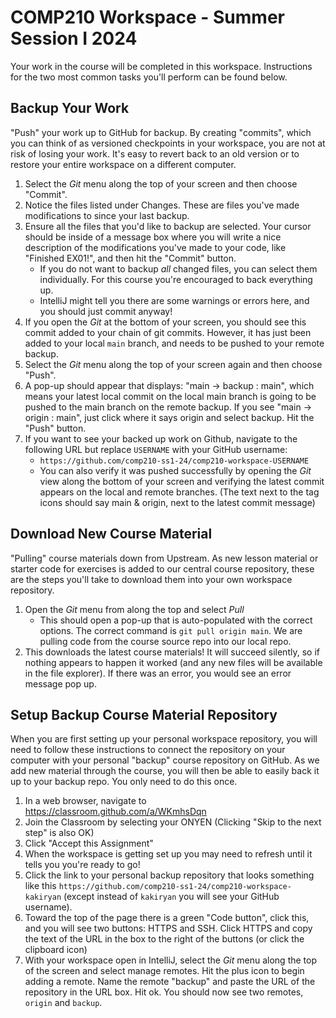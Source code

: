 # COMP210 Workspace - Summer Session I 2024

Your work in the course will be completed in this workspace. Instructions for the two most common tasks you'll perform can be found below.

## Backup Your Work

"Push" your work up to GitHub for backup. By creating "commits", which you can think of as versioned checkpoints in your workspace, you are not at risk of losing your work. It's easy to revert back to an old version or to restore your entire workspace on a different computer.

1. Select the _Git_ menu along the top of your screen and then choose "Commit".
2. Notice the files listed under Changes. These are files you've made modifications to since your last backup.
3. Ensure all the files that you'd like to backup are selected. Your cursor should be inside of a message box where you will write a nice description of the modifications you've made to your code, like "Finished EX01!", and then hit the "Commit" button.
   - If you do not want to backup _all_ changed files, you can select them individually. For this course you're encouraged to back everything up.
   - IntelliJ might tell you there are some warnings or errors here, and you should just commit anyway!
5. If you open the _Git_ at the bottom of your screen, you should see this commit added to your chain of git commits. However, it has just been added to your local ``main`` branch, and needs to be pushed to your remote backup.
6. Select the _Git_ menu along the top of your screen again and then choose "Push".
7. A pop-up should appear that displays: "main -> backup : main", which means your latest local commit on the local main branch is going to be pushed to the main branch on the remote backup. If you see "main -> origin : main", just click where it says origin and select backup. Hit the "Push" button.
8. If you want to see your backed up work on Github, navigate to the following URL but replace `USERNAME` with your GitHub username:
   - `https://github.com/comp210-ss1-24/comp210-workspace-USERNAME`
   - You can also verify it was pushed successfully by opening the _Git_ view along the bottom of your screen and verifying the latest commit appears on the local and remote branches. (The text next to the tag icons should say main & origin, next to the latest commit message)

## Download New Course Material

"Pulling" course materials down from Upstream. As new lesson material or starter code for exercises is added to our central course repository, these are the steps you'll take to download them into your own workspace repository.

1. Open the _Git_ menu from along the top and select _Pull_ 
   - This should open a pop-up that is auto-populated with the correct options. The correct command is `git pull origin main`. We are pulling code from the course source repo into our local repo.
5. This downloads the latest course materials! It will succeed silently, so if nothing appears to happen it worked (and any new files will be available in the file explorer). If there was an error, you would see an error message pop up.

## Setup Backup Course Material Repository

When you are first setting up your personal workspace repository, you will need to follow these instructions to connect the repository on your computer with your personal "backup" course repository on GitHub. As we add new material through the course, you will then be able to easily back it up to your backup repo. You only need to do this once.

1. In a web browser, navigate to <https://classroom.github.com/a/WKmhsDqn>
2. Join the Classroom by selecting your ONYEN (Clicking "Skip to the next step" is also OK)
3. Click "Accept this Assignment"
4. When the workspace is getting set up you may need to refresh until it tells you you're ready to go!
5. Click the link to your personal backup repository that looks something like this `https://github.com/comp210-ss1-24/comp210-workspace-kakiryan` (except instead of `kakiryan` you will see your GitHub username).
6. Toward the top of the page there is a green "Code button", click this, and you will see two buttons: HTTPS and SSH. Click HTTPS and copy the text of the URL in the box to the right of the buttons (or click the clipboard icon)
7. With your workspace open in IntelliJ, select the _Git_ menu along the top of the screen and select manage remotes. Hit the plus icon to begin adding a remote. Name the remote "backup" and paste the URL of the repository in the URL box. Hit ok. You should now see two remotes, `origin` and `backup`.
